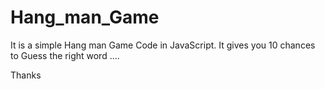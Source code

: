 # Hang_man_Game
It is a simple Hang man Game Code in JavaScript. It gives you 10 chances to Guess the right word ....



Thanks
